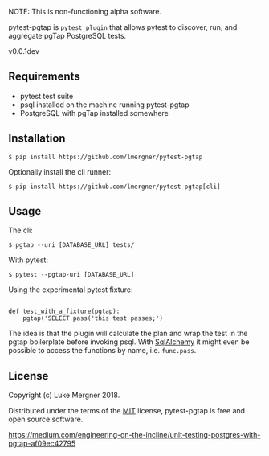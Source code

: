 NOTE:  This is non-functioning alpha software.

pytest-pgtap is `pytest_plugin` that allows pytest to discover, run, and
aggregate pgTap PostgreSQL tests.

v0.0.1dev

## Requirements

- pytest test suite
- psql installed on the machine running pytest-pgtap
- PostgreSQL with pgTap installed somewhere

## Installation

```
$ pip install https://github.com/lmergner/pytest-pgtap
```

Optionally install the cli runner:

```
$ pip install https://github.com/lmergner/pytest-pgtap[cli]
```


## Usage

The cli:
```
$ pgtap --uri [DATABASE_URL] tests/
```

With pytest:
```
$ pytest --pgtap-uri [DATABASE_URL]
```

Using the experimental pytest fixture:

```

def test_with_a_fixture(pgtap):
    pgtap('SELECT pass('this test passes;')
```

The idea is that the plugin will calculate the plan and wrap the test in the
pgtap boilerplate before invoking psql.  With [SqlAlchemy][] it might even be possible
to access the functions by name, i.e.  `func.pass`.


## License

Copyright (c) Luke Mergner 2018.

Distributed under the terms of the [MIT][] license, pytest-pgtap is free and open source software.

[MIT]: https://github.com/pytest-dev/pytest/blob/master/LICENSE
[pytest-pgtap]: https://www.github.com/lmergner/pytest-pgtap
[pytest]: https://pytest.org/
[pgtap]: https://pgtap.org
[tappy]: http://tappy.readthedocs.io/en/latest/
[posgresql]: https://www.postgresql.org/
[sqlalchemy]: http://www.sqlalchemy.org/

https://medium.com/engineering-on-the-incline/unit-testing-postgres-with-pgtap-af09ec42795
